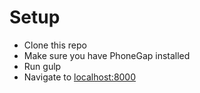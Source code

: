 # Setup

* Clone this repo
* Make sure you have PhoneGap installed
* Run gulp
* Navigate to [localhost:8000](http://localhost:8000)
